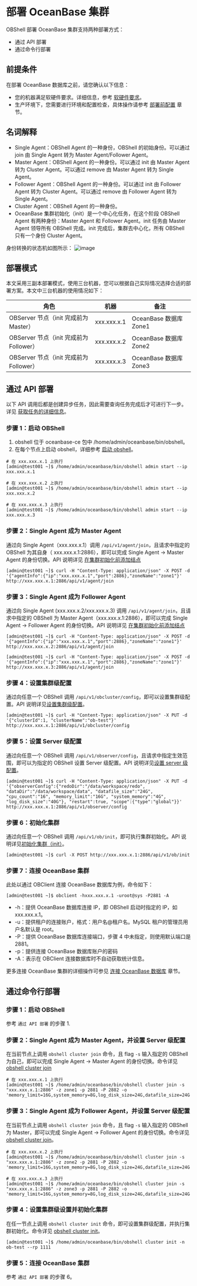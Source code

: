 # 部署 OceanBase 集群

OBShell 部署 OceanBase 集群支持两种部署方式：

- 通过 API 部署
- 通过命令行部署

## 前提条件

在部署 OceanBase 数据库之前，请您确认以下信息：

- 您的机器满足软硬件要求。详细信息，参考 [软硬件要求](https://www.oceanbase.com/docs/common-oceanbase-database-cn-1000000000508277)。
- 生产环境下，您需要进行环境和配置检查，具体操作请参考 [部署前配置](https://www.oceanbase.com/docs/common-oceanbase-database-cn-1000000000510453) 章节。

## 名词解释

- Single Agent：OBShell Agent 的一种身份，OBShell 的初始身份。可以通过 join 由 Single Agent 转为 Master Agent/Follower Agent。
- Master Agent：OBShell Agent 的一种身份。可以通过 init 由 Master Agent 转为 Cluster Agent。可以通过 remove 由 Master Agent 转为 Single Agent。
- Follower Agent：OBShell Agent 的一种身份。可以通过 init 由 Follower Agent 转为 Cluster Agent。可以通过 remove 由 Follower Agent 转为 Single Agent。
- Cluster Agent：OBShell Agent 的一种身份。
- OceanBase 集群初始化（init）是一个中心化任务，在这个阶段 OBShell Agent 有两种身份：Master Agent 和 Follower Agent。init 任务由 Master Agent 领导所有 OBShell 完成。init 完成后，集群去中心化，所有 OBShell 只有一个身份 Cluster Agent。

身份转换的状态机如图所示：
![image](https://intranetproxy.alipay.com/skylark/lark/0/2024/jpeg/21956793/1705913089935-b767b295-ccff-46b9-a76a-4f83249ff472.jpeg)

## 部署模式

本文采用三副本部署模式，使用三台机器，您可以根据自己实际情况选择合适的部署方案。本文中三台机器的使用情况如下：

| 角色 | 机器 | 备注 |
| --- | --- | --- |
| OBServer 节点（init 完成前为 Master） | xxx.xxx.x.1 | OceanBase 数据库 Zone1 |
| OBServer 节点（init 完成前为 Follower） | xxx.xxx.x.2 | OceanBase 数据库 Zone2 |
| OBServer 节点（init 完成前为 Follower） | xxx.xxx.x.3 | OceanBase 数据库 Zone3 |

## 通过 API 部署

以下 API 调用后都是创建异步任务，因此需要查询任务完成后才可进行下一步。详见  [获取任务的详细信息](../400.obshell-api-reference/2000.get-dag-detail.md)。

### 步骤 1：启动 OBShell

1. obshell 位于 oceanbase-ce 包中 /home/admin/oceanbase/bin/obshell。
2. 在每个节点上启动 obshell，详细参考 [启动 obshell](100.start-stop-obshell.md)。

```shell
# 在 xxx.xxx.x.1 上执行
[admin@test001 ~]$ /home/admin/oceanbase/bin/obshell admin start --ip xxx.xxx.x.1
```

```shell
# 在 xxx.xxx.x.2 上执行
[admin@test001 ~]$ /home/admin/oceanbase/bin/obshell admin start --ip xxx.xxx.x.2
```

```shell
# 在 xxx.xxx.x.3 上执行
[admin@test001 ~]$ /home/admin/oceanbase/bin/obshell admin start --ip xxx.xxx.x.3
```

### 步骤 2：Single Agent 成为 Master Agent

通过向 Single Agent（xxx.xxx.x.1）调用 `/api/v1/agent/join`，且请求中指定的 OBShell 为其自身（ xxx.xxx.x.1:2886），即可以完成 Single Agent -> Master Agent 的身份切换。API 说明详见 [在集群初始化前添加结点](../400.obshell-api-reference/300.add-new-node.md)

```shell
[admin@test001 ~]$ curl -H "Content-Type: application/json" -X POST -d '{"agentInfo":{"ip":"xxx.xxx.x.1","port":2886},"zoneName":"zone1"}' http://xxx.xxx.x.1:2886/api/v1/agent/join
```

### 步骤 3：Single Agent 成为 Follower Agent

通过向 Single Agent (xxx.xxx.x.2/xxx.xxx.x.3) 调用 `/api/v1/agent/join`，且请求中指定的 OBShell 为 Master Agent（xxx.xxx.x.1:2886），即可以完成 Single Agent -> Follower Agent 的身份切换。API 说明详见 [在集群初始化前添加结点](../400.obshell-api-reference/300.add-new-node.md)

```shell
[admin@test001 ~]$ curl -H "Content-Type: application/json" -X POST -d '{"agentInfo":{"ip":"xxx.xxx.x.1","port":2886},"zoneName":"zone1"}' http://xxx.xxx.x.2:2886/api/v1/agent/join
```

```shell
[admin@test001 ~]$ curl -H "Content-Type: application/json" -X POST -d '{"agentInfo":{"ip":"xxx.xxx.x.1","port":2886},"zoneName":"zone1"}' http://xxx.xxx.x.3:2886/api/v1/agent/join
```

### 步骤 4：设置集群级配置

通过向任意一个 OBShell 调用 `/api/v1/obcluster/config`，即可以设置集群级配置。API 说明详见[设置集群级配置](../400.obshell-api-reference/410.set-cluster-level.md)。

```shell
[admin@test001 ~]$ curl -H "Content-Type: application/json" -X PUT -d '{"clusterId":1, "clusterName":"ob-test"}' http://xxx.xxx.x.1:2886/api/v1/obcluster/config
```

### 步骤 5：设置 Server 级配置

通过向任意一个 OBShell 调用 `/api/v1/observer/config`，且请求中指定生效范围，即可以为指定的 OBShell 设置 Server 级配置。API 说明详见[设置 server 级配置](../400.obshell-api-reference/500.set-server-level.md)。

```shell
[admin@test001 ~]$ curl -H "Content-Type: application/json" -X PUT -d '{"observerConfig":{"redoDir":"/data/workspace/redo", "dataDir":"/data/workspace/data", "datafile_size":"24G", "cpu_count":"16", "memory_limit":"16G", "system_memory":"4G", "log_disk_size":"40G"}, "restart":true, "scope":{"type":"global"}}' http://xxx.xxx.x.1:2886/api/v1/observer/config
```

### 步骤 6：初始化集群

通过向任意一个 OBShell 调用 `/api/v1/ob/init`，即可执行集群初始化。API 说明详见[初始化集群（init）](../400.obshell-api-reference/600.init-cluster.md)。

```shell
[admin@test001 ~]$ curl -X POST http://xxx.xxx.x.1:2886/api/v1/ob/init
```

### 步骤 7：连接 OceanBase 集群

此处以通过 OBClient 连接 OceanBase 数据库为例，命令如下：

```shell
[admin@test001 ~]$ obclient -hxxx.xxx.x.1 -uroot@sys -P2881 -A
```

- -h：提供 OceanBase 数据库连接 IP，即 OBShell 启动时指定的 IP，如 xxx.xxx.x.1。
- -u：提供租户的连接账户，格式：用户名@租户名。MySQL 租户的管理员用户名默认是 root。
- -P：提供 OceanBase 数据库连接端口，步骤 4 中未指定，则使用默认端口是 2881。
- -p：提供连接 OceanBase 数据库账户的密码
- -A：表示在 OBClient 连接数据库时不自动获取统计信息。

更多连接 OceanBase 集群的详细操作可参见 [连接 OceanBase 数据库](https://www.oceanbase.com/docs/common-oceanbase-database-cn-1000000000508046) 章节。

## 通过命令行部署

### 步骤 1：启动 OBShell

参考 `通过 API 部署` 的步骤 1.

### 步骤 2：Single Agent 成为 Master Agent，并设置 Server 级配置

在当前节点上调用 `obshell cluster join` 命令，且 flag `-s` 输入指定的 OBShell 为自己，即可以完成 Single Agent -> Master Agent 的身份切换。命令详见 [obshell cluster join](../300.obshell-clients/200.cluster-commands.md)

```shell
# 在 xxx.xxx.x.1 上执行
[admin@test001 ~]$ /home/admin/oceanbase/bin/obshell cluster join -s "xxx.xxx.x.1:2886" -z zone1 -p 2881 -P 2882 -o 'memory_limit=16G,system_memory=8G,log_disk_size=24G,datafile_size=24G'
```

### 步骤 3：Single Agent 成为 Follower Agent，并设置 Server 级配置

在当前节点上调用 `obshell cluster join` 命令，且 flag `-s` 输入指定的 OBShell 为 Master，即可以完成 Single Agent -> Follower Agent 的身份切换。命令详见[obshell cluster join](../300.obshell-clients/200.cluster-commands.md)。

```shell
# 在 xxx.xxx.x.2 上执行
[admin@test001 ~]$ /home/admin/oceanbase/bin/obshell cluster join -s "xxx.xxx.x.1:2886" -z zone2 -p 2881 -P 2882 -o 'memory_limit=16G,system_memory=8G,log_disk_size=24G,datafile_size=24G'
```

```shell
# 在 xxx.xxx.x.3 上执行
[admin@test001 ~]$ /home/admin/oceanbase/bin/obshell cluster join -s "xxx.xxx.x.1:2886" -z zone3 -p 2881 -P 2882 -o 'memory_limit=16G,system_memory=8G,log_disk_size=24G,datafile_size=24G'
```

### 步骤 4：设置集群级设置并初始化集群

在任一节点上调用 `obshell cluster init` 命令，即可设置集群级配置，并执行集群初始化。命令详见 [obshell cluster init](../300.obshell-clients/200.cluster-commands.md)。

```shell
[admin@test001 ~]$ /home/admin/oceanbase/bin/obshell cluster init -n ob-test --rp 1111
```

### 步骤 5：连接 OceanBase 集群

参考 ` 通过 API 部署 ` 的步骤 6。
